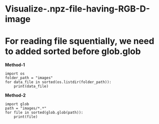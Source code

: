 # Visualize-.npz-file-having-RGB-D-image


# For reading file squentially, we need to added sorted before glob.glob


**Method-1**
```
import os
folder_path = "images"
for data_file in sorted(os.listdir(folder_path)):
    print(data_file)
```
**Method-2**
```
import glob
path = "images/*.*"
for file in sorted(glob.glob(path)):
    print(file)
```
